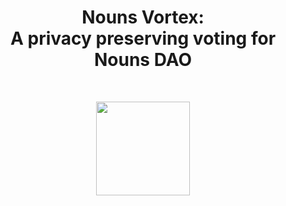 # <div align="center">Nouns Vortex: <br/>A privacy preserving voting for Nouns DAO</div>
<br>
<p align="center">
    <img src="https://github.com/mizu-dao/vortex/workflows/foundry-test/badge.svg" width="150">
</p>
